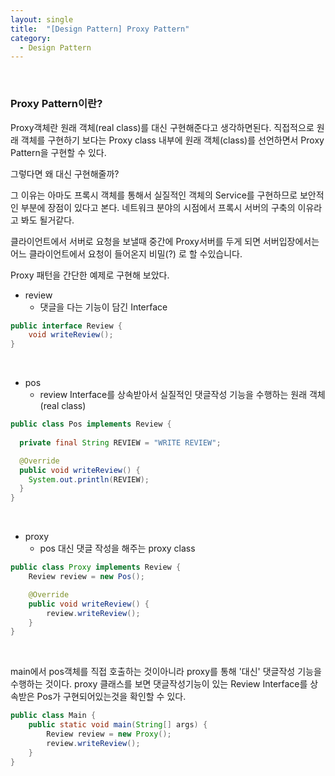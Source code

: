 ```yaml
---
layout: single
title:  "[Design Pattern] Proxy Pattern"
category:
  - Design Pattern
---
```


<br/>

### Proxy Pattern이란?
Proxy객체란 원래 객체(real class)를 대신 구현해준다고 생각하면된다. 직접적으로 원래 객체를 구현하기 보다는 Proxy class 내부에 원래 객체(class)를 선언하면서 Proxy Pattern을 구현할 수 있다.

그렇다면 왜 대신 구현해줄까?

그 이유는 아마도 프록시 객체를 통해서 실질적인 객체의 Service를 구현하므로 보안적인 부분에 장점이 있다고 본다. 네트워크 분야의 시점에서 프록시 서버의 구축의
이유라고 봐도 될거같다.

클라이언트에서 서버로 요청을 보낼때 중간에 Proxy서버를 두게 되면 서버입장에서는 어느 클라이언트에서 요청이 들어온지 비밀(?) 로 할 수있습니다.
 
Proxy 패턴을 간단한 예제로 구현해 보았다.


- review
  - 댓글을 다는 기능이 담긴 Interface
    <br/>

~~~java
public interface Review {
    void writeReview();
}
~~~

<br/>

- pos
  - review Interface를 상속받아서 실질적인 댓글작성 기능을 수행하는 원래 객체(real class)

~~~java
public class Pos implements Review {
  
  private final String REVIEW = "WRITE REVIEW";

  @Override
  public void writeReview() {
    System.out.println(REVIEW);
  }
}
~~~
<br/>

- proxy
  - pos 대신 댓글 작성을 해주는 proxy class

~~~java
public class Proxy implements Review {
    Review review = new Pos();

    @Override
    public void writeReview() {
        review.writeReview();
    }
}
~~~

<br/>


main에서 pos객체를 직접 호출하는 것이아니라 proxy를 통해 '대신' 댓글작성 기능을 수행하는 것이다.
proxy 클래스를 보면 댓글작성기능이 있는 Review Interface를 상속받은 Pos가 구현되어있는것을 확인할 수 있다.

~~~java
public class Main {
    public static void main(String[] args) {
        Review review = new Proxy();
        review.writeReview();
    }
}
~~~






<br/>
<br/>
<br/>
<br/>
